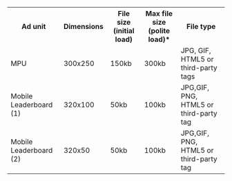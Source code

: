 <table>
  <tr>
    <th>Ad unit</th>
    <th>Dimensions</th>
    <th>File size (initial load)</th>
    <th>Max file size (polite load)*</th>
    <th>File type</th>
  </tr>
  <tr>
    <td>MPU</td>
    <td>300x250</td> 
    <td>150kb</td>
    <td>300kb</td>
    <td>JPG, GIF, HTML5 or third-party tags</td>
  </tr>
  <tr>
    <td>Mobile Leaderboard (1)</td>
    <td>320x100</td> 
    <td>50kb</td>
    <td>100kb</td>
    <td>JPG,GIF, PNG, HTML5 or third-party tag</td>
  </tr>
    <tr>
    <td>Mobile Leaderboard (2)</td>
    <td>320x50</td> 
    <td>50kb</td>
    <td>100kb</td>
    <td>JPG,GIF, PNG, HTML5 or third-party tag</td>
  </tr>
</table>

